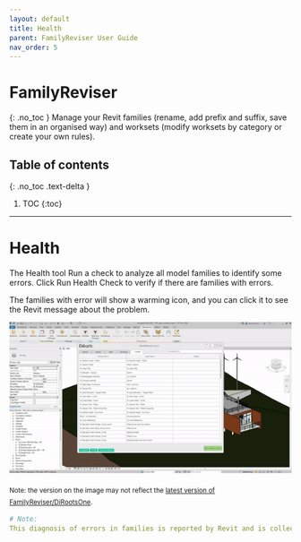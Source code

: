```yaml
---
layout: default
title: Health
parent: FamilyReviser User Guide
nav_order: 5
---
```


# FamilyReviser
{: .no_toc }
Manage your Revit families (rename, add prefix and suffix, save them in an organised way) and worksets (modify worksets by category or create your own rules).
## Table of contents
{: .no_toc .text-delta }

1. TOC
{:toc}

---

# Health

The Health tool Run a check to analyze all model families to identify some errors.
Click Run Health Check to verify if there are families with errors.

The families with error will show a warming icon, and you can click it to see the Revit message about the problem.

![FamilyReviser ryn health check](../../../assets\images\FamilyReviser\FR-Ht-Run.gif)

<sub>Note: the version on the image may not reflect the [latest version of FamilyReviser/DiRootsOne](https://diroots.com/revit-plugins/dirootsone/).</sub>

```yaml
# Note:
This diagnosis of errors in families is reported by Revit and is collected in the Health check in FamilyReviser.
```